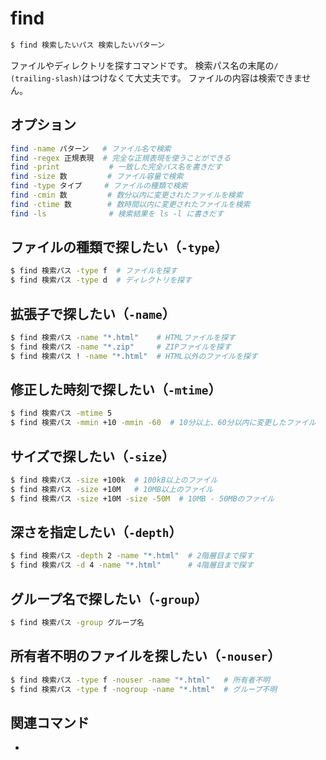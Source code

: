 # find

```bash
$ find 検索したいパス 検索したいパターン
```

ファイルやディレクトリを探すコマンドです。
検索パス名の末尾の``/ (trailing-slash)``はつけなくて大丈夫です。
ファイルの内容は検索できません。

## オプション

```bash
find -name パターン   # ファイル名で検索
find -regex 正規表現  # 完全な正規表現を使うことができる
find -print           # 一致した完全パス名を書きだす
find -size 数         # ファイル容量で検索
find -type タイプ     # ファイルの種類で検索
find -cmin 数         # 数分以内に変更されたファイルを検索
find -ctime 数        # 数時間以内に変更されたファイルを検索
find -ls              # 検索結果を ls -l に書きだす
```

## ファイルの種類で探したい（``-type``）

```bash
$ find 検索パス -type f  # ファイルを探す
$ find 検索パス -type d  # ディレクトリを探す
```

## 拡張子で探したい（``-name``）

```bash
$ find 検索パス -name "*.html"    # HTMLファイルを探す
$ find 検索パス -name "*.zip"     # ZIPファイルを探す
$ find 検索パス ! -name "*.html"  # HTML以外のファイルを探す
```

## 修正した時刻で探したい（``-mtime``）

```bash
$ find 検索パス -mtime 5
$ find 検索パス -mmin +10 -mmin -60  # 10分以上、60分以内に変更したファイル
```

## サイズで探したい（``-size``）

```bash
$ find 検索パス -size +100k  # 100kB以上のファイル
$ find 検索パス -size +10M   # 10MB以上のファイル
$ find 検索パス -size +10M -size -50M  # 10MB - 50MBのファイル
```

## 深さを指定したい（``-depth``）

```bash
$ find 検索パス -depth 2 -name "*.html"  # 2階層目まで探す
$ find 検索パス -d 4 -name "*.html"      # 4階層目まで探す
```

## グループ名で探したい（``-group``）

```bash
$ find 検索パス -group グループ名
```

## 所有者不明のファイルを探したい（``-nouser``）

```bash
$ find 検索パス -type f -nouser -name "*.html"   # 所有者不明
$ find 検索パス -type f -nogroup -name "*.html"  # グループ不明
```

## 関連コマンド

- [](./command-fd.md)
